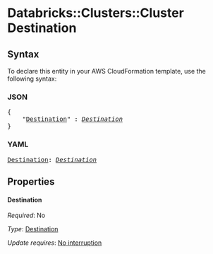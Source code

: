 # Databricks::Clusters::Cluster Destination

## Syntax

To declare this entity in your AWS CloudFormation template, use the following syntax:

### JSON

<pre>
{
    "<a href="#destination" title="Destination">Destination</a>" : <i><a href="destination.md">Destination</a></i>
}
</pre>

### YAML

<pre>
<a href="#destination" title="Destination">Destination</a>: <i><a href="destination.md">Destination</a></i>
</pre>

## Properties

#### Destination

_Required_: No

_Type_: <a href="destination.md">Destination</a>

_Update requires_: [No interruption](https://docs.aws.amazon.com/AWSCloudFormation/latest/UserGuide/using-cfn-updating-stacks-update-behaviors.html#update-no-interrupt)

